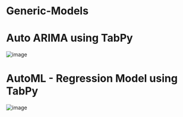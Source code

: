# Generic-Models
# Auto ARIMA using TabPy
![image](https://github.com/anasim1/Generic-Models/assets/93553287/10e7ef9b-da39-4ac0-8064-6c8fc9120dd6)

# AutoML - Regression Model using TabPy
![image](https://github.com/anasim1/Generic-Models/assets/93553287/2136da1f-447c-4659-a819-03c18054f056)

